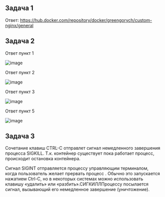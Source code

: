 ## Задача 1

Ответ: https://hub.docker.com/repository/docker/greengorych/custom-nginx/general

## Задача 2

Ответ пункт 1

![image](https://github.com/user-attachments/assets/a24c60ee-b434-4328-9037-cf9a6d444d1d)

Ответ пункт 2

![image](https://github.com/user-attachments/assets/1d560b53-6db1-40ef-bd48-c9a115c28094)

Ответ пункт 3

![image](https://github.com/user-attachments/assets/978e3b5b-804d-4f4f-9e58-8456f316f8db)

Ответ пункт 5

![image](https://github.com/user-attachments/assets/d3663039-702b-4f44-baf6-1552bbfa1183)

## Задача 3

Сочетание клавиш CTRL-C отправлет сигнал немедленного завершения процесса SIGKILL. Т.к. контейнер существует пока работает процесс, происходит остановка контейнера.

Сигнал SIGINT отправляется процессу управляющим терминалом, когда пользователь желает прервать процесс . Обычно это запускается нажатием Ctrl-C, но в некоторых системах можно использовать клавишу «удалить» или «разбить».СИГКИЛЛПроцессу посылается сигнал, вызывающий его немедленное завершение (уничтожение).
